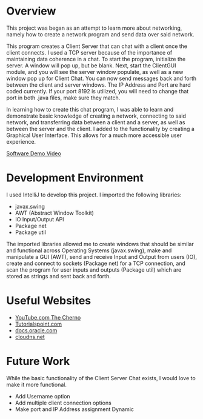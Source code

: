 # Overview

This project was began as an attempt to learn more about networking, namely how to create a network program and send
data over said network. 

This program creates a Client Server that can chat with a client once the client connects. I used a TCP server because 
of the importance of maintaining data coherence in a chat. To start the program, initialize the server. A window will
pop up, but be blank. Next, start the ClientGUI module, and you will see the server window populate, as well as a new 
window pop up for Client Chat. You can now send messages back and forth between the client and server windows. The
IP Address and Port are hard coded currently. If your port 8192 is utilized, you will need to change that port in both
.java files, make sure they match.

In learning how to create this chat program, I was able to learn and demonstrate basic knowledge of 
creating a network, connecting to said network, and transferring data between a client and a server, as well as between 
the server and the client. I added to the functionality by creating a Graphical User Interface. This allows for a much 
more accessible user experience.

[Software Demo Video](https://youtu.be/qkXYnVS-4D8)

# Development Environment

I used IntelliJ to develop this project. I imported the following libraries:
* javax.swing
* AWT (Abstract Window Toolkit)
* IO Input/Output API
* Package net
* Package util

The imported libraries allowed me to create windows that should be similar and functional across Operating Systems 
(javax.swing), make and manipulate a GUI (AWT), send and receive Input and Output from users (IO), create and connect to
sockets (Package net) for a TCP connection, and scan the program for user inputs and outputs (Package util) which are 
stored as strings and sent back and forth.

# Useful Websites

* [YouTube.com The Cherno](https://www.youtube.com/watch?v=dHHu2zmXeuM&list=PLlrATfBNZ98cCvNtS7x4u1bZOS5FBwOSb&index=1)
* [Tutorialspoint.com](https://www.tutorialspoint.com/awt/awt_window_event.htm)
* [docs.oracle.com](https://docs.oracle.com/javase/7/docs/api/java/awt/event/WindowEvent.html)
* [cloudns.net](https://www.cloudns.net/blog/tcp-transmission-control-protocol-what-is-it-and-how-does-it-work/)

# Future Work
While the basic functionality of the Client Server Chat exists, I would love to make it more functional.

* Add Username option
* Add multiple client connection options
* Make port and IP Address assignment Dynamic
